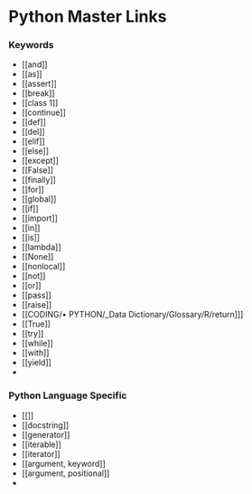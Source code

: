 # Python Master Links
### Keywords
+ [[and]]
+ [[as]]
+ [[assert]]
+ [[break]]
+ [[class 1]]
+ [[continue]]
+ [[def]]
+ [[del]]
+ [[elif]]
+ [[else]]
+ [[except]]
+ [[False]]
+ [[finally]]
+ [[for]]
+ [[global]]
+ [[if]]
+ [[import]]
+ [[in]]
+ [[is]]
+ [[lambda]]
+ [[None]]
+ [[nonlocal]]
+ [[not]]
+ [[or]]
+ [[pass]]
+ [[raise]]
+ [[CODING/• PYTHON/_Data Dictionary/Glossary/R/return]]]
+ [[True]]
+ [[try]]
+ [[while]]
+ [[with]]
+ [[yield]]
+

### Python Language Specific
+ [[]]
+ [[docstring]]
+ [[generator]]
+ [[iterable]]
+ [[iterator]]
+ [[argument, keyword]]
+ [[argument, positional]]
+ 
